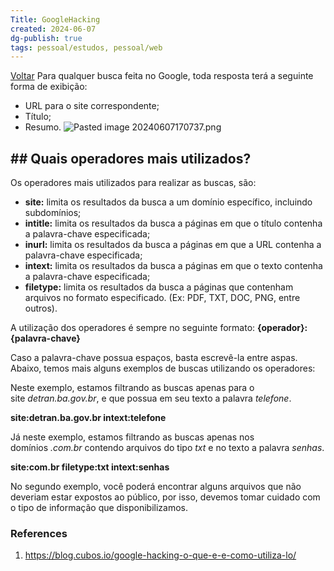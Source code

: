 ```yaml
---
Title: GoogleHacking
created: 2024-06-07
dg-publish: true
tags: pessoal/estudos, pessoal/web
---
```

[Voltar](1.LIFE/index)
Para qualquer busca feita no Google, toda resposta terá a seguinte forma de exibição:
- URL para o site correspondente;
- Título;
- Resumo.
![Pasted image 20240607170737.png](/img/user/0.Resources/img/Pasted%20image%2020240607170737.png)
## ## Quais operadores mais utilizados?
Os operadores mais utilizados para realizar as buscas, são:
- **site:** limita os resultados da busca a um domínio específico, incluindo subdomínios;
- **intitle:** limita os resultados da busca a páginas em que o título contenha a palavra-chave especificada;
- **inurl:** limita os resultados da busca a páginas em que a URL contenha a palavra-chave especificada;
- **intext:** limita os resultados da busca a páginas em que o texto contenha a palavra-chave especificada;
- **filetype:** limita os resultados da busca a páginas que contenham arquivos no formato especificado. (Ex: PDF, TXT, DOC, PNG, entre outros).

A utilização dos operadores é sempre no seguinte formato:
**{operador}:{palavra-chave}**

Caso a palavra-chave possua espaços, basta escrevê-la entre aspas. Abaixo, temos mais alguns exemplos de buscas utilizando os operadores:

Neste exemplo, estamos filtrando as buscas apenas para o site _detran.ba.gov.br_, e que possua em seu texto a palavra _telefone_.

**site:detran.ba.gov.br intext:telefone**

Já neste exemplo, estamos filtrando as buscas apenas nos domínios _.com.br_ contendo arquivos do tipo _txt_ e no texto a palavra _senhas_.

**site:com.br filetype:txt intext:senhas**

No segundo exemplo, você poderá encontrar alguns arquivos que não deveriam estar expostos ao público, por isso, devemos tomar cuidado com o tipo de informação que disponibilizamos.
### References
1. https://blog.cubos.io/google-hacking-o-que-e-e-como-utiliza-lo/
  